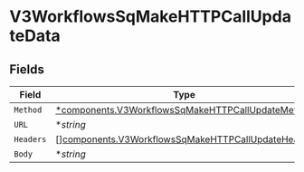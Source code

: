 # V3WorkflowsSqMakeHTTPCallUpdateData


## Fields

| Field                                                                                                                  | Type                                                                                                                   | Required                                                                                                               | Description                                                                                                            |
| ---------------------------------------------------------------------------------------------------------------------- | ---------------------------------------------------------------------------------------------------------------------- | ---------------------------------------------------------------------------------------------------------------------- | ---------------------------------------------------------------------------------------------------------------------- |
| `Method`                                                                                                               | [*components.V3WorkflowsSqMakeHTTPCallUpdateMethod](../../models/components/v3workflowssqmakehttpcallupdatemethod.md)  | :heavy_minus_sign:                                                                                                     | N/A                                                                                                                    |
| `URL`                                                                                                                  | **string*                                                                                                              | :heavy_minus_sign:                                                                                                     | N/A                                                                                                                    |
| `Headers`                                                                                                              | [][components.V3WorkflowsSqMakeHTTPCallUpdateHeader](../../models/components/v3workflowssqmakehttpcallupdateheader.md) | :heavy_minus_sign:                                                                                                     | N/A                                                                                                                    |
| `Body`                                                                                                                 | **string*                                                                                                              | :heavy_minus_sign:                                                                                                     | N/A                                                                                                                    |